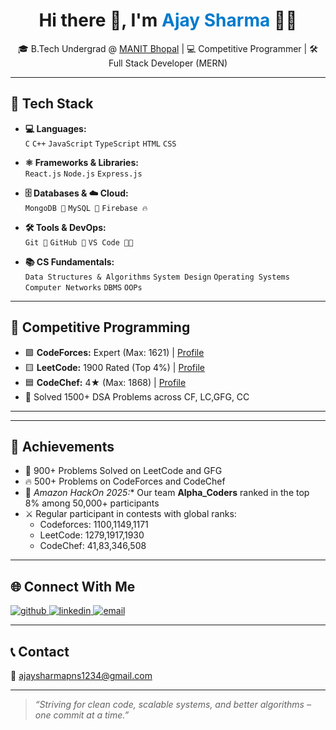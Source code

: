 <div align="center">
  <h1>Hi there 👋, I'm <span style="color:#007acc">Ajay Sharma</span> 🧑‍💻</h1>
</div>

<p align="center">
  🎓 B.Tech Undergrad @ <a href="http://www.manit.ac.in/" target="_blank">MANIT Bhopal</a> | 💻 Competitive Programmer | 🛠️ Full Stack Developer (MERN) <br/>
</p>

---

## 🚀 Tech Stack

- **💻 Languages:**  
  `C` `C++` `JavaScript` `TypeScript` `HTML` `CSS`

- **⚛️ Frameworks & Libraries:**  
  `React.js` `Node.js` `Express.js`

- **🗄️ Databases & ☁️ Cloud:**  
  `MongoDB 🍃` `MySQL 🐬` `Firebase 🔥`

- **🛠️ Tools & DevOps:**  
  `Git 🧰` `GitHub 🐙` `VS Code 🧑‍💻`

- **📚 CS Fundamentals:**  
  `Data Structures & Algorithms` `System Design` `Operating Systems` `Computer Networks` `DBMS` `OOPs`


---

## 🧠 Competitive Programming

- 🟪 **CodeForces:** Expert (Max: 1621) | [Profile](https://codeforces.com/profile/ajay.116)  
- 🟨 **LeetCode:** 1900 Rated (Top 4%) | [Profile](https://leetcode.com/u/ajaysharma12/)  
- 🟦 **CodeChef:** 4★ (Max: 1868) | [Profile](https://www.codechef.com/users/ajaysh1)  
- 🏅 Solved 1500+ DSA Problems across CF, LC,GFG, CC

---
---

## 🏅 Achievements

- 🧠 900+ Problems Solved on LeetCode and GFG
- 🔥 500+ Problems on CodeForces and CodeChef
- 🥇 *Amazon HackOn 2025:** Our team **Alpha_Coders** ranked in the top 8% among 50,000+ participants
- ⚔️ Regular participant in contests with global ranks:
  - Codeforces: 1100,1149,1171
  - LeetCode: 1279,1917,1930
  - CodeChef: 41,83,346,508

---

## 🌐 Connect With Me

<a href="https://github.com/AjaySh1" target="_blank">
  <img src="https://img.shields.io/badge/GitHub-%2324292e.svg?&style=for-the-badge&logo=github&logoColor=white" alt="github"/>
</a>
<a href="https://www.linkedin.com/in/ajay-sharma-9436741b0/" target="_blank">
  <img src="https://img.shields.io/badge/LinkedIn-%230077B5.svg?&style=for-the-badge&logo=linkedin&logoColor=white" alt="linkedin"/>
</a>
<a href="mailto:ajaysharmapns1234@gmail.com">
  <img src="https://img.shields.io/badge/email-%23D14836.svg?&style=for-the-badge&logo=gmail&logoColor=white" alt="email"/>
</a>

---

## 📞 Contact  
📧 ajaysharmapns1234@gmail.com  

---

> *“Striving for clean code, scalable systems, and better algorithms – one commit at a time.”*
